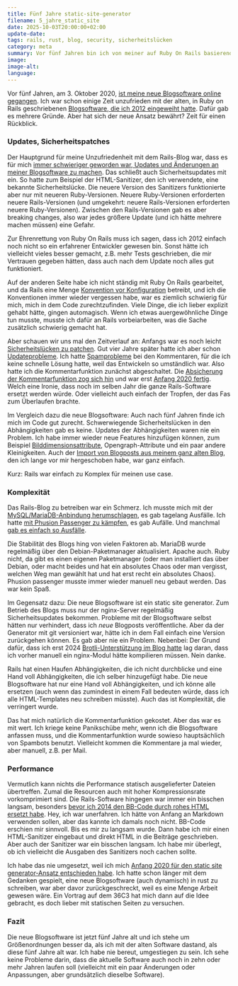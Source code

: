 ```yaml
---
title: Fünf Jahre static-site-generator
filename: 5_jahre_static_site
date: 2025-10-03T20:00:00+02:00
update-date:
tags: rails, rust, blog, security, sicherheitslücken
category: meta
summary: Vor fünf Jahren bin ich von meiner auf Ruby On Rails basierenden Blogsoftware auf einen ebenfalls selbstgeschriebenen static site generator umgestiegen. Ein Rückblick und ein Vergleich.
image:
image-alt:
language:
---
```


Vor fünf Jahren, am 3. Oktober 2020, [ist meine neue Blogsoftware online gegangen](/blogposts/neustart). Ich war schon einige Zeit unzufrieden mit der alten, in Ruby on Rails geschriebenen [Blogsoftware, die ich 2012 eingeweiht hatte](/blogposts/1). Dafür gab es mehrere Gründe. Aber hat sich der neue Ansatz bewährt? Zeit für einen Rückblick.

### Updates, Sicherheitspatches

Der Hauptgrund für meine Unzufriedenheit mit dem Rails-Blog war, dass es für mich [immer schwieriger geworden war, Updates und Änderungen an meiner Blogsoftware zu machen](/blogposts/227). Das schließt auch Sicherheitsupdates mit ein. So hatte zum Beispiel der HTML-Sanitizer, den ich verwendete, eine bekannte Sicherheitslücke. Die neuere Version des Sanitizers funktionierte aber nur mit neueren Ruby-Versionen. Neuere Ruby-Versionen erforderten neuere Rails-Versionen (und umgekehrt: neuere Rails-Versionen erforderten neuere Ruby-Versionen). Zwischen den Rails-Versionen gab es aber breaking changes, also war jedes größere Update (und ich hätte mehrere machen müssen) eine Gefahr.

Zur Ehrenrettung von Ruby On Rails muss ich sagen, dass ich 2012 einfach noch nicht so ein erfahrener Entwickler gewesen bin. Sonst hätte ich vielleicht vieles besser gemacht, z.B. mehr Tests geschrieben, die mir Vertrauen gegeben hätten, dass auch nach dem Update noch alles gut funktioniert.

Auf der anderen Seite habe ich nicht ständig mit Ruby On Rails gearbeitet, und da Rails eine Menge [Konvention vor Konfiguration](https://de.wikipedia.org/wiki/Konvention_vor_Konfiguration) betreibt, und ich die Konventionen immer wieder vergessen habe, war es ziemlich schwierig für mich, mich in dem Code zurechtzufinden. Viele Dinge, die ich lieber explizit gehabt hätte, gingen automagisch. Wenn ich etwas auergewöhnliche Dinge tun musste, musste ich dafür an Rails vorbeiarbeiten, was die Sache zusätzlich schwierig gemacht hat.

Aber schauen wir uns mal den Zeitverlauf an: Anfangs war es noch leicht [Sicherheitslücken zu patchen](/blogposts/26). Gut vier Jahre später hatte ich aber schon [Updateprobleme](/blogposts/199). Ich hatte [Spamprobleme](/blogposts/203) bei den Kommentaren, für die ich keine schnelle Lösung hatte, weil das Entwickeln so umständlich war. Also hatte ich die Kommentarfunktion zunächst abgeschaltet. Die [Absicherung der Kommentarfunktion zog sich hin](/blogposts/206) und war erst [Anfang 2020 fertig](/blogposts/226). Welch eine Ironie, dass noch im selben Jahr die ganze Rails-Software ersetzt werden würde. Oder vielleicht auch einfach der Tropfen, der das Fas zum Überlaufen brachte.

Im Vergleich dazu die neue Blogsoftware: Auch nach fünf Jahren finde ich mich im Code gut zurecht. Schwerwiegende Sicherheitslücken in den Abhängigkeiten gab es keine. Updates der Abhängigkeiten waren nie ein Problem. Ich habe immer wieder neue Features hinzufügen können, zum Beispiel [Bilddimensionsattribute](/blogposts/lang_und_breit), Opengraph-Attribute und ein paar andere Kleinigkeiten. Auch der [Import von Blogposts aus meinem ganz alten Blog](/blogposts/import_export), den ich lange vor mir hergeschoben habe, war ganz einfach.

Kurz: Rails war einfach zu Komplex für meinen use case.

### Komplexität

Das Rails-Blog zu betreiben war ein Schmerz. Ich musste mich mit der [MySQL/MariaDB-Anbindung herumschlagen](/blogposts/148), es gab tagelang Ausfälle. Ich hatte [mit Phusion Passenger zu kämpfen](/blogposts/159), es gab Aufälle. Und manchmal [gab es einfach so Ausfälle](/blogposts/172).

Die Stabilität des Blogs hing von vielen Faktoren ab. MariaDB wurde regelmäßig über den Debian-Paketmanager aktualisiert. Apache auch. Ruby nicht, da gibt es einen eigenen Paketmanager (oder man installiert das über Debian, oder macht beides und hat ein absolutes Chaos oder man vergisst, welchen Weg man gewählt hat und hat erst recht ein absolutes Chaos). Phusion passenger musste immer wieder manuell neu gebaut werden. Das war kein Spaß.

Im Gegensatz dazu: Die neue Blogsoftware ist ein static site generator. Zum Betrieb des Blogs muss nur der nginx-Server regelmäßig Sicherheitsupdates bekommen. Probleme mit der Blogsoftware selbst hätten nur verhindert, dass ich _neue_ Blogposts veröffentliche. Aber da der Generator mit git versioniert war, hätte ich in dem Fall einfach eine Version zurückgehen können. Es gab aber nie ein Problem. Nebenbei: Der Grund dafür, dass ich erst 2024 [Brotli-Unterstützung im Blog hatte](/blogposts/brotli) lag daran, dass ich vorher manuell ein nginx-Modul hätte kompilieren müssen. Nein danke.

Rails hat einen Haufen Abhängigkeiten, die ich nicht durchblicke und eine Hand voll Abhängigkeiten, die ich selber hinzugefügt habe. Die neue Blogsoftware hat nur eine Hand voll Abhängigkeiten, und ich könne alle ersetzen (auch wenn das zumindest in einem Fall bedeuten würde, dass ich alle HTML-Templates neu schreiben müsste). Auch das ist Komplexität, die verringert wurde.

Das hat mich natürlich die Kommentarfunktion gekostet. Aber das war es mit wert. Ich kriege keine Panikschübe mehr, wenn ich die Blogsoftware anfassen muss, und die Kommentarfunktion wurde sowieso hauptsächlich von Spambots benutzt. Vielleicht kommen die Kommentare ja mal wieder, aber manuell, z.B. per Mail.

### Performance

Vermutlich kann nichts die Performance statisch ausgelieferter Dateien übertreffen. Zumal die Resourcen auch mit hoher Kompressionsrate vorkomprimiert sind. Die Rails-Software hingegen war immer ein bisschen langsam, besonders [bevor ich 2014 den BB-Code durch rohes HTML ersetzt habe](/blogposts/132). Hey, ich war unerfahren. Ich hätte von Anfang an Markdown verwenden sollen, aber das kannte ich damals noch nicht. BB-Code erschien mir sinnvoll. Bis es mir zu langsam wurde. Dann habe ich mir einen HTML-Sanitizer eingebaut und direkt HTML in die Beiträge geschrieben. Aber auch der Sanitizer war ein bisschen langsam. Ich habe mir überlegt, ob ich vielleicht die Ausgaben des Sanitizers noch cachen sollte.

Ich habe das nie umgesetzt, weil ich mich [Anfang 2020 für den static site generator-Ansatz entschieden habe](/blogposts/229). Ich hatte schon länger mit dem Gedanken gespielt, eine neue Blogsoftware (auch dynamisch) in rust zu schreiben, war aber davor zurückgeschreckt, weil es eine Menge Arbeit gewesen wäre. Ein Vortrag auf dem 36C3 hat mich dann auf die Idee gebracht, es doch lieber mit statischen Seiten zu versuchen.

### Fazit

Die neue Blogsoftware ist jetzt fünf Jahre alt und ich stehe um Größenordnungen besser da, als ich mit der alten Software dastand, als diese fünf Jahre alt war. Ich habe nie bereut, umgestiegen zu sein. Ich sehe keine Probleme darin, dass die aktuelle Software auch noch in zehn oder mehr Jahren laufen soll (vielleicht mit ein paar Änderungen oder Anpassungen, aber grundsätzlich dieselbe Software).
